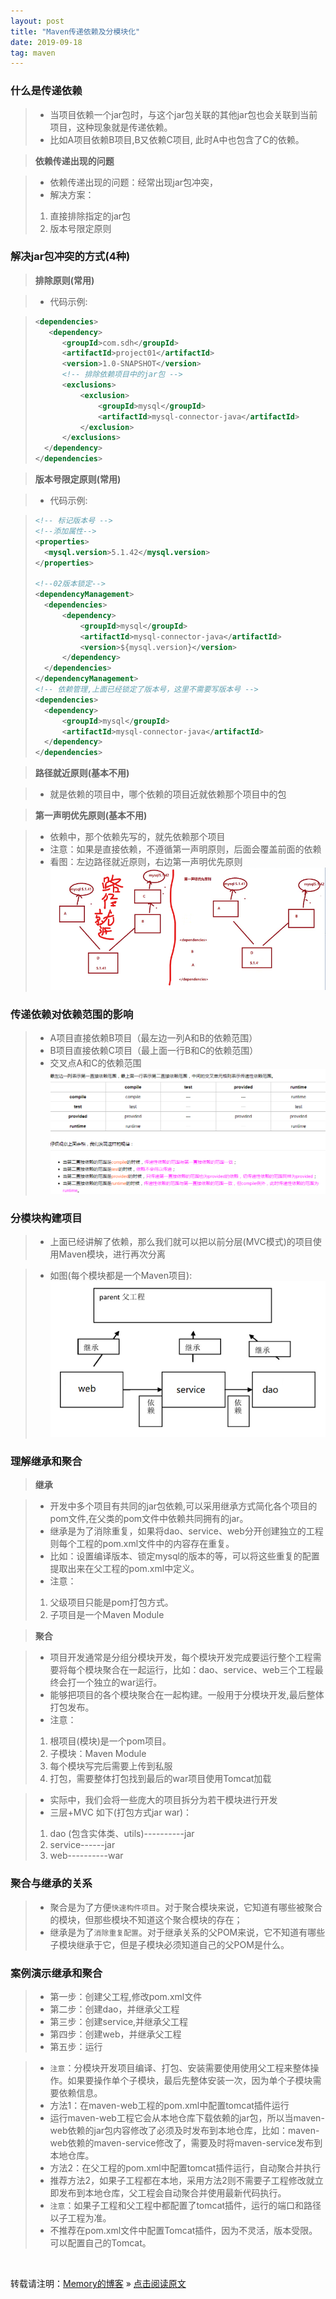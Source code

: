 ```yaml
---
layout: post
title: "Maven传递依赖及分模块化"
date: 2019-09-18
tag: maven
---
```

### 什么是传递依赖

> * 当项目依赖一个jar包时，与这个jar包关联的其他jar包也会关联到当前项目，这种现象就是传递依赖。
> * 比如A项目依赖B项目,B又依赖C项目, 此时A中也包含了C的依赖。

> **依赖传递出现的问题**

> * 依赖传递出现的问题：经常出现jar包冲突，
> * 解决方案：
>  1. 直接排除指定的jar包  
>  2. 版本号限定原则  

### 解决jar包冲突的方式(4种) 

> **排除原则(常用)**

> * 代码示例:

>```xml
><dependencies>
>    <dependency>
>       <groupId>com.sdh</groupId>
>       <artifactId>project01</artifactId>
>       <version>1.0-SNAPSHOT</version>
>       <!-- 排除依赖项目中的jar包 -->
>       <exclusions>
>           <exclusion>
>               <groupId>mysql</groupId>
>               <artifactId>mysql-connector-java</artifactId>
>           </exclusion>
>       </exclusions>
>   </dependency>
></dependencies>
>```

> **版本号限定原则(常用)**

> * 代码示例:

>```xml
><!-- 标记版本号 -->
><!--添加属性-->
><properties>
>   <mysql.version>5.1.42</mysql.version>
></properties>
>
><!--02版本锁定-->
><dependencyManagement>
>   <dependencies>
>       <dependency>
>           <groupId>mysql</groupId>
>           <artifactId>mysql-connector-java</artifactId>
>           <version>${mysql.version}</version>
>       </dependency>
>   </dependencies>
></dependencyManagement>
><!-- 依赖管理,上面已经锁定了版本号，这里不需要写版本号 -->
><dependencies>
>   <dependency>
>       <groupId>mysql</groupId>
>       <artifactId>mysql-connector-java</artifactId>
>   </dependency>
></dependencies>
>```

> **路径就近原则(基本不用)**

> * 就是依赖的项目中，哪个依赖的项目近就依赖那个项目中的包

> **第一声明优先原则(基本不用)**

> * 依赖中，那个依赖先写的，就先依赖那个项目
> * 注意：如果是直接依赖，不遵循第一声明原则，后面会覆盖前面的依赖
> * 看图：左边路径就近原则，右边第一声明优先原则
> ![Maven](/images/Maven/020.png)

### 传递依赖对依赖范围的影响 

> * A项目直接依赖B项目（最左边一列A和B的依赖范围）
> * B项目直接依赖C项目（最上面一行B和C的依赖范围）
> * 交叉点A和C的依赖范围
> ![Maven](/images/Maven/021.PNG)

### 分模块构建项目

> * 上面已经讲解了依赖，那么我们就可以把以前分层(MVC模式)的项目使用Maven模块，进行再次分离

> * 如图(每个模块都是一个Maven项目):
> ![Maven](/images/Maven/022.png)

### 理解继承和聚合

> **继承**

> * 开发中多个项目有共同的jar包依赖,可以采用继承方式简化各个项目的pom文件,在父类的pom文件中依赖共同拥有的jar。
> * 继承是为了消除重复，如果将dao、service、web分开创建独立的工程则每个工程的pom.xml文件中的内容存在重复。
> * 比如：设置编译版本、锁定mysql的版本的等，可以将这些重复的配置提取出来在父工程的pom.xml中定义。 
> * 注意：
>  1. 父级项目只能是pom打包方式。  
>  2. 子项目是一个Maven Module  

> **聚合**

> * 项目开发通常是分组分模块开发，每个模块开发完成要运行整个工程需要将每个模块聚合在一起运行，比如：dao、service、web三个工程最终会打一个独立的war运行。
> * 能够把项目的各个模块聚合在一起构建。一般用于分模块开发,最后整体打包发布。
> * 注意：
>  1. 根项目(模块)是一个pom项目。  
>  2. 子模块：Maven Module  
>  3. 每个模块写完后需要上传到私服  
>  4. 打包，需要整体打包找到最后的war项目使用Tomcat加载  

> * 实际中，我们会将一些庞大的项目拆分为若干模块进行开发
> * 三层+MVC 如下(打包方式jar war)：
>  1. dao (包含实体类、utils)----------jar  
>  2. service------jar  
>  3. web----------war  

### 聚合与继承的关系

> * 聚合是为了方便`快速构件项目`。对于聚合模块来说，它知道有哪些被聚合的模块，但那些模块不知道这个聚合模块的存在；
> * 继承是为了`消除重复配置`。对于继承关系的父POM来说，它不知道有哪些子模块继承于它，但是子模块必须知道自己的父POM是什么。

### 案例演示继承和聚合

> * 第一步：创建父工程,修改pom.xml文件
> * 第二步：创建dao，并继承父工程
> * 第三步：创建service,并继承父工程
> * 第四步：创建web，并继承父工程
> * 第五步：运行

> * `注意`：分模块开发项目编译、打包、安装需要使用使用父工程来整体操作。如果要操作单个子模块，最后先整体安装一次，因为单个子模块需要依赖信息。
> * 方法1：在maven-web工程的pom.xml中配置tomcat插件运行
> * 运行maven-web工程它会从本地仓库下载依赖的jar包，所以当maven-web依赖的jar包内容修改了必须及时发布到本地仓库，比如：maven-web依赖的maven-service修改了，需要及时将maven-service发布到本地仓库。
> * 方法2：在父工程的pom.xml中配置tomcat插件运行，自动聚合并执行 
> * 推荐方法2，如果子工程都在本地，采用方法2则不需要子工程修改就立即发布到本地仓库，父工程会自动聚合并使用最新代码执行。
> * `注意`：如果子工程和父工程中都配置了tomcat插件，运行的端口和路径以子工程为准。
> * 不推荐在pom.xml文件中配置Tomcat插件，因为不灵活，版本受限。可以配置自己的Tomcat。

<br>
    
转载请注明：[Memory的博客](https://www.shendonghai.com) » [点击阅读原文](https://www.shendonghai.com/2019/09/Maven%E4%BC%A0%E9%80%92%E4%BE%9D%E8%B5%96%E5%8F%8A%E5%88%86%E6%A8%A1%E5%9D%97%E5%8C%96/) 